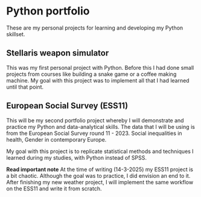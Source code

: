 # Python portfolio
These are my personal projects for learning and developing my Python skillset. 

## Stellaris weapon simulator
This was my first personal project with Python. Before this I had done small projects from courses like building a snake game or a coffee making machine.
My goal with this project was to implement all that I had learned until that point.

## European Social Survey (ESS11)
This will be my second portfolio project whereby I will demonstrate and practice my Python and data-analytical skills.
The data that I will be using is from the European Social Survey round 11 - 2023. Social inequalities in health, Gender in contemporary Europe.

My goal with this project is to replicate statistical methods and techniques I learned during my studies, with Python instead of SPSS. 

**Read important note**
At the time of writing (14-3-2025) my ESS11 project is a bit chaotic. Although the goal was to practice, I did envision an end to it. After finishing my new weather project, I will implement the same workflow on the ESS11 and write it from scratch. 
